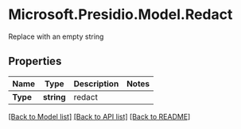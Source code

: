 # Microsoft.Presidio.Model.Redact
Replace with an empty string

## Properties

Name | Type | Description | Notes
------------ | ------------- | ------------- | -------------
**Type** | **string** | redact | 

[[Back to Model list]](../README.md#documentation-for-models) [[Back to API list]](../README.md#documentation-for-api-endpoints) [[Back to README]](../README.md)

